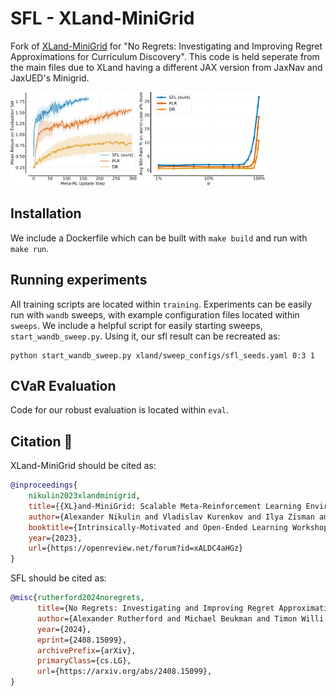 # SFL - XLand-MiniGrid 

Fork of [XLand-MiniGrid](https://github.com/corl-team/xland-minigrid) for "No Regrets: Investigating and Improving Regret
Approximations for Curriculum Discovery". This code is held seperate from the main files due to XLand having a different JAX version from JaxNav and JaxUED's Minigrid.

<div class="collage">
    <div class="column" align="centre">
        <div class="row" align="centre">
            <img src="../docs/images/xland_return.png" alt="XLand return throughout training" width="40%">
            <img src="../docs/images/cvar_line_xland.png" alt="XLand CVaR evaluation" width="40%">
        </div>
    </div>
</div>



## Installation

We include a Dockerfile which can be built with `make build` and run with `make run`.

## Running experiments

All training scripts are located within `training`. Experiments can be easily run with `wandb` sweeps, with example configuration files located within `sweeps`. We include a helpful script for easily starting sweeps, `start_wandb_sweep.py`. Using it, our sfl result can be recreated as:

```
python start_wandb_sweep.py xland/sweep_configs/sfl_seeds.yaml 0:3 1
```

## CVaR Evaluation

Code for our robust evaluation is located within `eval`. 

## Citation 🙏

XLand-MiniGrid should be cited as:
```bibtex
@inproceedings{
    nikulin2023xlandminigrid,
    title={{XL}and-MiniGrid: Scalable Meta-Reinforcement Learning Environments in {JAX}},
    author={Alexander Nikulin and Vladislav Kurenkov and Ilya Zisman and Viacheslav Sinii and Artem Agarkov and Sergey Kolesnikov},
    booktitle={Intrinsically-Motivated and Open-Ended Learning Workshop, NeurIPS2023},
    year={2023},
    url={https://openreview.net/forum?id=xALDC4aHGz}
}
```

SFL should be cited as:
```bibtex
@misc{rutherford2024noregrets,
      title={No Regrets: Investigating and Improving Regret Approximations for Curriculum Discovery}, 
      author={Alexander Rutherford and Michael Beukman and Timon Willi and Bruno Lacerda and Nick Hawes and Jakob Foerster},
      year={2024},
      eprint={2408.15099},
      archivePrefix={arXiv},
      primaryClass={cs.LG},
      url={https://arxiv.org/abs/2408.15099}, 
}
```
